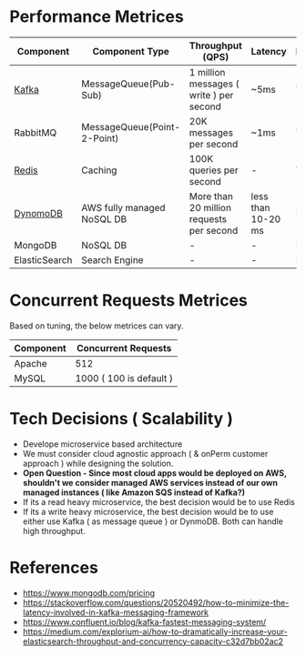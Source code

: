 
# Performance Metrices

| Component | Component Type | Throughput (QPS)                 | Latency | Free |
|-----------|-----------------------------------------|----------------|----------------|------|
| [Kafka](https://github.com/Anshul619/System-Designs/tree/main/src/DesignComponents/Kafka)     | MessageQueue(Pub-Sub) | 1 million messages ( write ) per second | ~5ms | Yes   |
| RabbitMQ     | MessageQueue(Point-2-Point) | 20K messages per second | ~1ms |  Yes   |
| [Redis](https://github.com/Anshul619/System-Designs/tree/main/src/DesignComponents/Redis)     | Caching        | 100K queries per second       | -|  Yes   |
| [DynomoDB](https://github.com/Anshul619/System-Designs/blob/main/src/DesignComponents/SQLvsNoSQL/ReadMe.md#dynomodb)  | AWS fully managed NoSQL DB       | More than 20 million requests per second | less than 10-20 ms | No  |
| MongoDB   | NoSQL DB       | - | -|  No                                      |
| ElasticSearch | Search Engine|-|-|No|

# Concurrent Requests Metrices

Based on tuning, the below metrices can vary.

| Component | Concurrent Requests |
|-----------|-----------------------------------------|
| Apache | 512 |
| MySQL | 1000 ( 100 is default )|


# Tech Decisions ( Scalability )
- Develope microservice based architecture
- We must consider cloud agnostic approach ( & onPerm customer approach ) while designing the solution.
- **Open Question - Since most cloud apps would be deployed on AWS, shouldn't we consider managed AWS services instead of our own managed instances ( like Amazon SQS instead of Kafka?)**
- If its a read heavy microservice, the best decision would be to use Redis
- If its a write heavy microservice, the best decision would be to use either use Kafka ( as message queue ) or DynmoDB. Both can handle high throughput.

# References
- https://www.mongodb.com/pricing
- https://stackoverflow.com/questions/20520492/how-to-minimize-the-latency-involved-in-kafka-messaging-framework
- https://www.confluent.io/blog/kafka-fastest-messaging-system/
- https://medium.com/explorium-ai/how-to-dramatically-increase-your-elasticsearch-throughput-and-concurrency-capacity-c32d7bb02ac2
